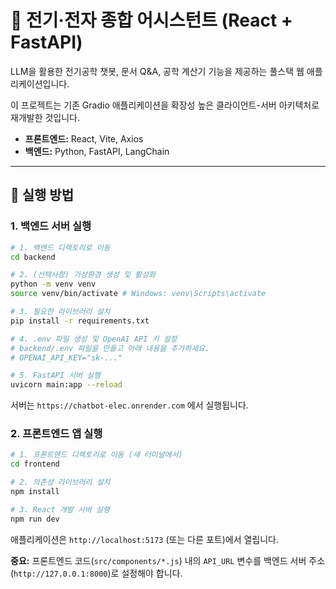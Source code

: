 # 🔌 전기·전자 종합 어시스턴트 (React + FastAPI)

LLM을 활용한 전기공학 챗봇, 문서 Q&A, 공학 계산기 기능을 제공하는 풀스택 웹 애플리케이션입니다.

이 프로젝트는 기존 Gradio 애플리케이션을 확장성 높은 클라이언트-서버 아키텍처로 재개발한 것입니다.

- **프론트엔드:** React, Vite, Axios
- **백엔드:** Python, FastAPI, LangChain

---

## 🚀 실행 방법

### 1. 백엔드 서버 실행

```bash
# 1. 백엔드 디렉토리로 이동
cd backend

# 2. (선택사항) 가상환경 생성 및 활성화
python -m venv venv
source venv/bin/activate # Windows: venv\Scripts\activate

# 3. 필요한 라이브러리 설치
pip install -r requirements.txt

# 4. .env 파일 생성 및 OpenAI API 키 설정
# backend/.env 파일을 만들고 아래 내용을 추가하세요.
# OPENAI_API_KEY="sk-..."

# 5. FastAPI 서버 실행
uvicorn main:app --reload
```
서버는 `https://chatbot-elec.onrender.com` 에서 실행됩니다.

### 2. 프론트엔드 앱 실행

```bash
# 1. 프론트엔드 디렉토리로 이동 (새 터미널에서)
cd frontend

# 2. 의존성 라이브러리 설치
npm install

# 3. React 개발 서버 실행
npm run dev
```
애플리케이션은 `http://localhost:5173` (또는 다른 포트)에서 열립니다.

**중요:** 프론트엔드 코드(`src/components/*.js`) 내의 `API_URL` 변수를 백엔드 서버 주소(`http://127.0.0.1:8000`)로 설정해야 합니다.

